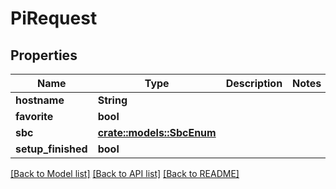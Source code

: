 # PiRequest

## Properties

Name | Type | Description | Notes
------------ | ------------- | ------------- | -------------
**hostname** | **String** |  | 
**favorite** | **bool** |  | 
**sbc** | [**crate::models::SbcEnum**](SbcEnum.md) |  | 
**setup_finished** | **bool** |  | 

[[Back to Model list]](../README.md#documentation-for-models) [[Back to API list]](../README.md#documentation-for-api-endpoints) [[Back to README]](../README.md)


